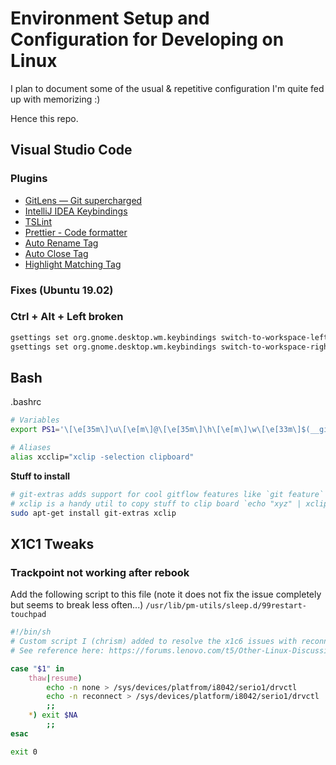 # Environment Setup and Configuration for Developing on Linux

I plan to document some of the usual & repetitive configuration I'm quite fed up with memorizing :)

Hence this repo.

## Visual Studio Code

### Plugins

- [GitLens — Git supercharged](https://marketplace.visualstudio.com/items?itemName=eamodio.gitlens)
- [IntelliJ IDEA Keybindings](https://marketplace.visualstudio.com/items?itemName=k--kato.intellij-idea-keybindings)
- [TSLint](https://marketplace.visualstudio.com/items?itemName=ms-vscode.vscode-typescript-tslint-plugin)
- [Prettier - Code formatter](https://marketplace.visualstudio.com/items?itemName=esbenp.prettier-vscode)
- [Auto Rename Tag](https://marketplace.visualstudio.com/items?itemName=formulahendry.auto-rename-tag)
- [Auto Close Tag](https://marketplace.visualstudio.com/items?itemName=formulahendry.auto-close-tag)
- [Highlight Matching Tag](https://marketplace.visualstudio.com/items?itemName=vincaslt.highlight-matching-tag)

### Fixes (Ubuntu 19.02)

### Ctrl + Alt + Left broken

```bash
gsettings set org.gnome.desktop.wm.keybindings switch-to-workspace-left "[]"
gsettings set org.gnome.desktop.wm.keybindings switch-to-workspace-right "[]"
```

## Bash

.bashrc

```bash
# Variables
export PS1='\[\e[35m\]\u\[\e[m\]@\[\e[35m\]\h\[\e[m\]\w\[\e[33m\]$(__git_ps1 " (%s)")\[\e[m\]\n -> '

# Aliases
alias xcclip="xclip -selection clipboard"
```

**Stuff to install**

```bash
# git-extras adds support for cool gitflow features like `git feature`
# xclip is a handy util to copy stuff to clip board `echo "xyz" | xclip -selection clipboard`
sudo apt-get install git-extras xclip
```

## X1C1 Tweaks

### Trackpoint not working after rebook

Add the following script to this file (note it does not fix the issue completely but seems to break less often...) `/usr/lib/pm-utils/sleep.d/99restart-touchpad`

```sh
#!/bin/sh
# Custom script I (chrism) added to resolve the x1c6 issues with reconnecting touchpad after waking up from deep sleep
# See reference here: https://forums.lenovo.com/t5/Other-Linux-Discussions/Troubles-with-X1-Carbon-2018-X1C6-TouchPad-and-TrackPoint-under/td-p/4004815

case "$1" in
	thaw|resume) 
		echo -n none > /sys/devices/platfrom/i8042/serio1/drvctl
		echo -n reconnect > /sys/devices/platform/i8042/serio1/drvctl
		;;
	*) exit $NA
		;;
esac

exit 0
```
